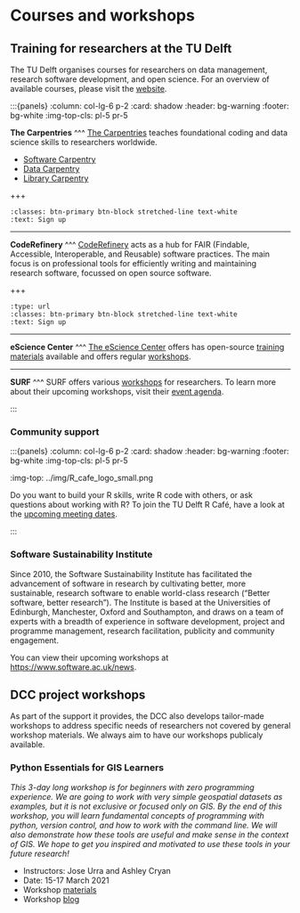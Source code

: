 # Courses and workshops

## Training for researchers at the TU Delft
The TU Delft organises courses for researchers on data management, research software development, and open science. For an overview of available courses, please visit the [website](https://www.tudelft.nl/en/library/research-data-management/r/training-events/training-for-researchers).

:::{panels}
:column: col-lg-6 p-2
:card: shadow
:header: bg-warning
:footer: bg-white
:img-top-cls: pl-5 pr-5

**The Carpentries**
^^^
[The Carpentries](https://carpentries.org/) teaches foundational coding and data science skills to researchers worldwide.

- [Software Carpentry](https://software-carpentry.org/lessons/)
- [Data Carpentry](https://datacarpentry.org/lessons/)
- [Library Carpentry](https://librarycarpentry.org/lessons/)

+++
```{link-button} https://www.tudelft.nl/library/research-data-management/r/training-evenementen/training-voor-onderzoekers
:classes: btn-primary btn-block stretched-line text-white
:text: Sign up
```
---

**CodeRefinery**
^^^
[CodeRefinery](https://coderefinery.org/) acts as a hub for FAIR (Findable, Accessible, Interoperable, and Reusable) software practices. The main focus is on professional tools for efficiently writing and maintaining research software, focussed on open source software.

+++
```{link-button} https://www.tudelft.nl/library/research-data-management/r/training-evenementen/training-voor-onderzoekers/coderefinery-workshop
:type: url
:classes: btn-primary btn-block stretched-line text-white
:text: Sign up
```

---
**eScience Center**
^^^
[The eScience Center](https://www.esciencecenter.nl/) offers has open-source [training materials](https://www.esciencecenter.nl/training-materials/) available and offers regular [workshops](https://www.esciencecenter.nl/digital-skills/).

---
**SURF**
^^^
SURF offers various [workshops](https://www.surf.nl/en/training-courses-for-research) for researchers. To learn more about their upcoming workshops, visit their [event agenda](https://www.surf.nl/en/agenda/research-and-ict).

:::

### Community support
:::{panels}
:column: col-lg-6 p-2
:card: shadow
:header: bg-warning
:footer: bg-white
:img-top-cls: pl-5 pr-5

:img-top: ../img/R_cafe_logo_small.png

Do you want to build your R skills, write R code with others, or ask questions about working with R? To join the TU Delft R Café, have a look at the [upcoming meeting dates](https://www.tudelft.nl/library/research-data-management/r/training-evenementen/training-voor-onderzoekers/tu-delft-r-cafe-1).


:::

### Software Sustainability Institute
Since 2010, the Software Sustainability Institute has facilitated the advancement of software in research by cultivating better, more sustainable, research software to enable world-class research (“Better software, better research”). The Institute is based at the Universities of Edinburgh, Manchester, Oxford and Southampton, and draws on a team of experts with a breadth of experience in software development, project and programme management, research facilitation, publicity and community engagement.

You can view their upcoming workshops at https://www.software.ac.uk/news.

## DCC project workshops

As part of the support it provides, the DCC also develops tailor-made workshops to address specific needs of researchers not covered by general workshop materials. We always aim to have our workshops publicaly available. 

### Python Essentials for GIS Learners

_This 3-day long workshop is for beginners with zero programming experience. We are going to work with very simple geospatial datasets as examples, but it is not exclusive or focused only on GIS. By the end of this workshop, you will learn fundamental concepts of programming with python, version control, and how to work with the command line. We will also demonstrate how these tools are useful and make sense in the context of GIS. We hope to get you inspired and motivated to use these tools in your future research!_

- Instructors: Jose Urra and Ashley Cryan
- Date: 15-17 March 2021
- Workshop [materials](https://tu-delft-dcc.github.io/Intro-to-Python-for-GIS/README.html)
- Workshop [blog](https://community.data.4tu.nl/2021/04/12/python-essentials-for-gis-learners-a-targeted-fair-research-workshop-by-tu-delfts-digital-competence-centre/)

